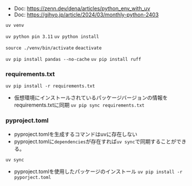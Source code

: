 - Doc: https://zenn.dev/dena/articles/python_env_with_uv
- Doc: https://gihyo.jp/article/2024/03/monthly-python-2403

`uv venv`

`uv python pin 3.11`
`uv python install`

`source ./venv/bin/activate`
`deactivate`

`uv pip install pandas --no-cache`
`uv pip install ruff`

### requirements.txt
`uv pip install -r requirements.txt`
- 仮想環境にインストールされているパッケージバージョンの情報をrequirements.txtに同期
`uv pip sync requirements.txt`

### pyproject.toml
- pyproject.tomlを生成するコマンドはuvに存在しない
- pyproject.tomlに`dependencies`が存在すれば`uv sync`で同期することができる。

`uv sync`

- pyproject.tomlを使用したパッケージのインストール
`uv pip install -r pyporject.toml`
